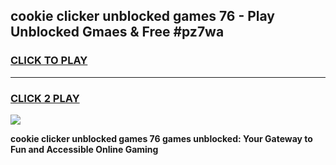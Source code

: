 
## cookie clicker unblocked games 76 - Play Unblocked Gmaes & Free #pz7wa
<h3>
<a href="https://premium.freeplayer.one?title=cookie_clicker_unblocked_games_76&ref=03M">CLICK TO PLAY</a></h3>
<hr>

<h3>
<a href="https://premium.freeplayer.one?title=cookie_clicker_unblocked_games_76&ref=03M">CLICK 2 PLAY</a>
  
</h3>

<a href="https://premium.freeplayer.one?title=cookie_clicker_unblocked_games_76&ref=03M"><img src="https://clearcache.store/games.png"></a>


**cookie clicker unblocked games 76 games unblocked: Your Gateway to Fun and Accessible Online Gaming**
